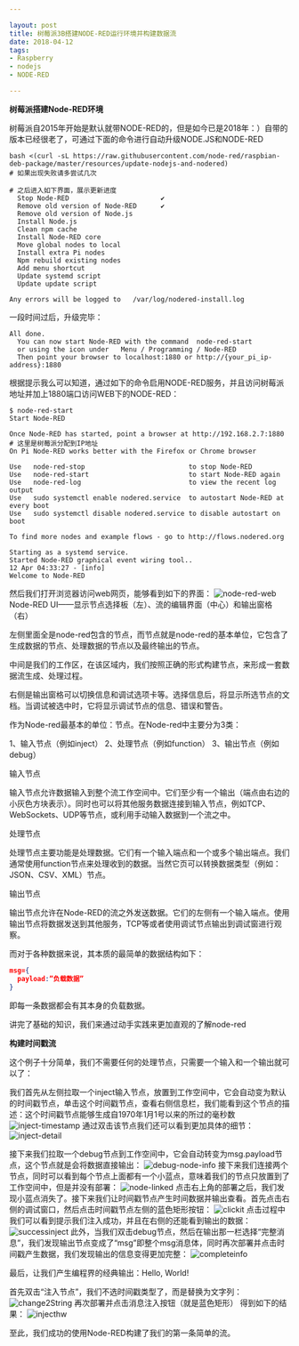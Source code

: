 ```yaml
---

layout: post
title: 树莓派3B搭建NODE-RED运行环境并构建数据流
date: 2018-04-12
tags: 
- Raspberry
- nodejs
- NODE-RED

---
```


**树莓派搭建Node-RED环境**

树莓派自2015年开始是默认就带NODE-RED的，但是如今已是2018年：）自带的版本已经很老了，可通过下面的命令进行自动升级NODE.JS和NODE-RED

<!-- more -->

```shell
bash <(curl -sL https://raw.githubusercontent.com/node-red/raspbian-deb-package/master/resources/update-nodejs-and-nodered)
# 如果出现失败请多尝试几次

# 之后进入如下界面，展示更新进度
  Stop Node-RED                       ✔
  Remove old version of Node-RED      ✔
  Remove old version of Node.js
  Install Node.js
  Clean npm cache
  Install Node-RED core
  Move global nodes to local
  Install extra Pi nodes
  Npm rebuild existing nodes
  Add menu shortcut
  Update systemd script
  Update update script

Any errors will be logged to   /var/log/nodered-install.log
```
一段时间过后，升级完毕：
```shell
All done.
  You can now start Node-RED with the command  node-red-start
  or using the icon under   Menu / Programming / Node-RED
  Then point your browser to localhost:1880 or http://{your_pi_ip-address}:1880
```
根据提示我么可以知道，通过如下的命令启用NODE-RED服务，并且访问树莓派地址并加上1880端口访问WEB下的NODE-RED：
```shell
$ node-red-start
Start Node-RED

Once Node-RED has started, point a browser at http://192.168.2.7:1880 # 这里是树莓派分配到IP地址
On Pi Node-RED works better with the Firefox or Chrome browser

Use   node-red-stop                          to stop Node-RED
Use   node-red-start                         to start Node-RED again
Use   node-red-log                           to view the recent log output
Use   sudo systemctl enable nodered.service  to autostart Node-RED at every boot
Use   sudo systemctl disable nodered.service to disable autostart on boot

To find more nodes and example flows - go to http://flows.nodered.org

Starting as a systemd service.
Started Node-RED graphical event wiring tool..
12 Apr 04:33:27 - [info]
Welcome to Node-RED
```
然后我们打开浏览器访问web网页，能够看到如下的界面：
![node-red-web](https://cdn.jsdelivr.net/gh/w4ngzhen/CDN/images/post/2018-04-12-nodered/node-red-web.png)
Node-RED  UI——显示节点选择板（左）、流的编辑界面（中心）和输出窗格（右）

左侧里面全是node-red包含的节点，而节点就是node-red的基本单位，它包含了生成数据的节点、处理数据的节点以及最终输出的节点。

中间是我们的工作区，在该区域内，我们按照正确的形式构建节点，来形成一套数据流生成、处理过程。

右侧是输出窗格可以切换信息和调试选项卡等。选择信息后，将显示所选节点的文档。当调试被选中时，它将显示调试节点的信息、错误和警告。

作为Node-red最基本的单位：节点。在Node-red中主要分为3类：

1、输入节点（例如inject）
2、处理节点（例如function）
3、输出节点（例如debug）

输入节点

输入节点允许数据输入到整个流工作空间中。它们至少有一个输出（端点由右边的小灰色方块表示）。同时也可以将其他服务数据连接到输入节点，例如TCP、WebSockets、UDP等节点，或利用手动输入数据到一个流之中。

处理节点

处理节点主要功能是处理数据。它们有一个输入端点和一个或多个输出端点。我们通常使用function节点来处理收到的数据。当然它页可以转换数据类型（例如：JSON、CSV、XML）节点。

输出节点

输出节点允许在Node-RED的流之外发送数据。它们的左侧有一个输入端点。使用输出节点将数据发送到其他服务，TCP等或者使用调试节点输出到调试窗进行观察。

而对于各种数据来说，其本质的最简单的数据结构如下：
```json
msg={
  payload:”负载数据”
}
```
即每一条数据都会有其本身的负载数据。

讲完了基础的知识，我们来通过动手实践来更加直观的了解node-red

**构建时间戳流**

这个例子十分简单，我们不需要任何的处理节点，只需要一个输入和一个输出就可以了：

我们首先从左侧拉取一个inject输入节点，放置到工作空间中，它会自动变为默认的时间戳节点，单击这个时间戳节点，查看右侧信息栏，我们能看到这个节点的描述：这个时间戳节点能够生成自1970年1月1号以来的所过的毫秒数
![inject-timestamp](https://cdn.jsdelivr.net/gh/w4ngzhen/CDN/images/post/2018-04-12-nodered/inject-timestamp.png)
通过双击该节点我们还可以看到更加具体的细节：
![inject-detail](https://cdn.jsdelivr.net/gh/w4ngzhen/CDN/images/post/2018-04-12-nodered/inject-detail.png)

接下来我们拉取一个debug节点到工作空间中，它会自动转变为msg.payload节点，这个节点就是会将数据直接输出：
![debug-node-info](https://cdn.jsdelivr.net/gh/w4ngzhen/CDN/images/post/2018-04-12-nodered/debug-node-info.png)
接下来我们连接两个节点，同时可以看到每个节点上面都有一个小蓝点，意味着我们的节点只放置到了工作空间中，但是并没有部署：
![node-linked](https://cdn.jsdelivr.net/gh/w4ngzhen/CDN/images/post/2018-04-12-nodered/node-linked.png)
点击右上角的部署之后，我们发现小蓝点消失了。接下来我们让时间戳节点产生时间数据并输出查看。首先点击右侧的调试窗口，然后点击时间戳节点左侧的蓝色矩形按钮：
![clickit](https://cdn.jsdelivr.net/gh/w4ngzhen/CDN/images/post/2018-04-12-nodered/clickit.png)
点击过程中我们可以看到提示我们注入成功，并且在右侧的还能看到输出的数据：
![successinject](https://cdn.jsdelivr.net/gh/w4ngzhen/CDN/images/post/2018-04-12-nodered/successinject.png)
此外，当我们双击debug节点，然后在输出那一栏选择“完整消息”，我们发现输出节点变成了“msg”即整个msg消息体，同时再次部署并点击时间戳产生数据，我们发现输出的信息变得更加完整：
![completeinfo](https://cdn.jsdelivr.net/gh/w4ngzhen/CDN/images/post/2018-04-12-nodered/completeinfo.png)

最后，让我们产生编程界的经典输出：Hello, World!

首先双击“注入节点”，我们不选时间戳类型了，而是替换为文字列：
![change2String](https://cdn.jsdelivr.net/gh/w4ngzhen/CDN/images/post/2018-04-12-nodered/change2String.png)
再次部署并点击消息注入按钮（就是蓝色矩形）
得到如下的结果：
![injecthw](https://cdn.jsdelivr.net/gh/w4ngzhen/CDN/images/post/2018-04-12-nodered/injecthw.png)

至此，我们成功的使用Node-RED构建了我们的第一条简单的流。
